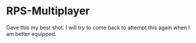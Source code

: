 # RPS-Multiplayer

Gave this my best shot.  I will try to come back to attempt this again when I am better equipped.
